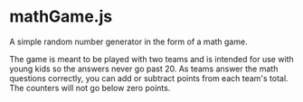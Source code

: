 mathGame.js
===========

A simple random number generator in the form of a math game.

The game is meant to be played with two teams and is intended for use with young kids so the answers never go past 20. As teams answer the math questions correctly, you can add or subtract points from each team's total. The counters will not go below zero points.

